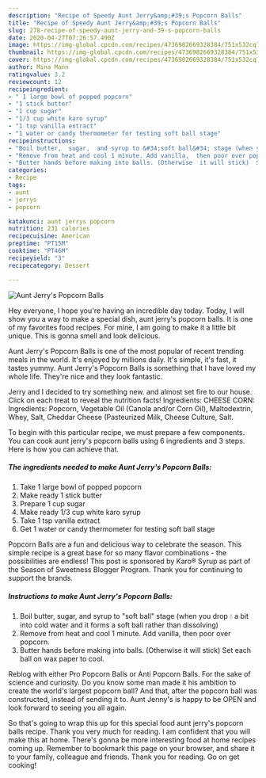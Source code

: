 ```yaml
---
description: "Recipe of Speedy Aunt Jerry&amp;#39;s Popcorn Balls"
title: "Recipe of Speedy Aunt Jerry&amp;#39;s Popcorn Balls"
slug: 278-recipe-of-speedy-aunt-jerry-and-39-s-popcorn-balls
date: 2020-04-27T07:26:57.490Z
image: https://img-global.cpcdn.com/recipes/4736982669328384/751x532cq70/aunt-jerrys-popcorn-balls-recipe-main-photo.jpg
thumbnail: https://img-global.cpcdn.com/recipes/4736982669328384/751x532cq70/aunt-jerrys-popcorn-balls-recipe-main-photo.jpg
cover: https://img-global.cpcdn.com/recipes/4736982669328384/751x532cq70/aunt-jerrys-popcorn-balls-recipe-main-photo.jpg
author: Mina Mann
ratingvalue: 3.2
reviewcount: 12
recipeingredient:
- " 1 large bowl of popped popcorn"
- "1 stick butter"
- "1 cup sugar"
- "1/3 cup white karo syrup"
- "1 tsp vanilla extract"
- "1 water or candy thermometer for testing soft ball stage"
recipeinstructions:
- "Boil butter,  sugar,  and syrup to &#34;soft ball&#34; stage (when you drop 💧 a bit into cold water and it forms a soft ball rather than dissolving)"
- "Remove from heat and cool 1 minute. Add vanilla,  then poor over popcorn."
- "Butter hands before making into balls. (Otherwise  it will stick)  Set each ball on wax paper to cool."
categories:
- Recipe
tags:
- aunt
- jerrys
- popcorn

katakunci: aunt jerrys popcorn 
nutrition: 231 calories
recipecuisine: American
preptime: "PT15M"
cooktime: "PT46M"
recipeyield: "3"
recipecategory: Dessert

---
```



![Aunt Jerry&#39;s Popcorn Balls](https://img-global.cpcdn.com/recipes/4736982669328384/751x532cq70/aunt-jerrys-popcorn-balls-recipe-main-photo.jpg)

Hey everyone, I hope you're having an incredible day today. Today, I will show you a way to make a special dish, aunt jerry&#39;s popcorn balls. It is one of my favorites food recipes. For mine, I am going to make it a little bit unique. This is gonna smell and look delicious.

Aunt Jerry&#39;s Popcorn Balls is one of the most popular of recent trending meals in the world. It's enjoyed by millions daily. It's simple, it's fast, it tastes yummy. Aunt Jerry&#39;s Popcorn Balls is something that I have loved my whole life. They're nice and they look fantastic.

Jerry and I decided to try something new. and almost set fire to our house. Click on each treat to reveal the nutrition facts! Ingredients: CHEESE CORN: Ingredients: Popcorn, Vegetable Oil (Canola and/or Corn Oil), Maltodextrin, Whey, Salt, Cheddar Cheese (Pasteurized Milk, Cheese Culture, Salt.


To begin with this particular recipe, we must prepare a few components. You can cook aunt jerry&#39;s popcorn balls using 6 ingredients and 3 steps. Here is how you can achieve that.

<!--inarticleads1-->

##### The ingredients needed to make Aunt Jerry&#39;s Popcorn Balls:

1. Take  1 large bowl of popped popcorn
1. Make ready 1 stick butter
1. Prepare 1 cup sugar
1. Make ready 1/3 cup white karo syrup
1. Take 1 tsp vanilla extract
1. Get 1 water or candy thermometer for testing soft ball stage


Popcorn Balls are a fun and delicious way to celebrate the season. This simple recipe is a great base for so many flavor combinations - the possibilities are endless! This post is sponsored by Karo® Syrup as part of the Season of Sweetness Blogger Program. Thank you for continuing to support the brands. 

<!--inarticleads2-->

##### Instructions to make Aunt Jerry&#39;s Popcorn Balls:

1. Boil butter,  sugar,  and syrup to &#34;soft ball&#34; stage (when you drop 💧 a bit into cold water and it forms a soft ball rather than dissolving)
1. Remove from heat and cool 1 minute. Add vanilla,  then poor over popcorn.
1. Butter hands before making into balls. (Otherwise  it will stick)  Set each ball on wax paper to cool.


Reblog with either Pro Popcorn Balls or Anti Popcorn Balls. For the sake of science and curiosity. Do you know some man made it his ambition to create the world&#39;s largest popcorn ball? And that, after the popcorn ball was constructed, instead of sending it to. Aunt Jenny&#39;s is happy to be OPEN and look forward to seeing you all again. 

So that's going to wrap this up for this special food aunt jerry&#39;s popcorn balls recipe. Thank you very much for reading. I am confident that you will make this at home. There's gonna be more interesting food at home recipes coming up. Remember to bookmark this page on your browser, and share it to your family, colleague and friends. Thank you for reading. Go on get cooking!

